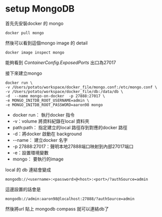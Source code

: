 # setup MongoDB

首先先安裝docker 的 mongo

```docker
docker pull mongo
```

然後可以看到這個mongo image 的 detail

```
docker image inspect mongo
```

能夠看到 _ContainerConfig.ExposedPorts_ 出口為27017

接下來建立mongo

```
docker run \
-v /Users/potato/workspace/docker_file/mongo.conf:/etc/mongo.conf \
-v /Users/potato/workspace/docker_file/db:/data/db \
-d  --name mongo-on-docker  -p 27888:27017 \
-e MONGO_INITDB_ROOT_USERNAME=admin \
-e MONGO_INITDB_ROOT_PASSWORD=aaron98 mongo
```

* docker run： 執行docker 指令
* \-v：volume 將資料紀錄在local 資料夾
* path:path： 指定建立的local 路徑存到對應的docker 路徑
* \-d：將docker 啟動在 background
* \--name： 建立docker 名字
* \-p 27888:27017：聲明本地27888端口映射到內部27017端口
* \-e：設置環境變數
* mongo： 要執行的image&#x20;

local 的 db 連結會變成

```
mongodb://<username>:<password>@<host>:<port>/?authSource=admin
```

這邊設置的話會是

```
mongodb://admin:aaron98@localhost:27888/?authSource=admin
```

然後將url 貼上 mongodb compass 就可以連結db了

